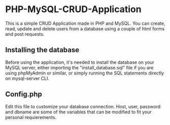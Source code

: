# PHP-MySQL-CRUD-Application
This is a simple CRUD Application made in PHP and MySQL. You can create, read, update and delete users from a database using a couple of html forms and post requests. 

## Installing the database
Before using the application, it's needed to install the database on your MySQL server, either importing the "install_database.sql" file if you are using phpMyAdmin or similar, or simply running the SQL statements directly on mysql-server CLI. 

## Config.php
Edit this file to customize your database connection. Host, user, password and dbname are some of the variables that can be modified to fit your personal requierements.
